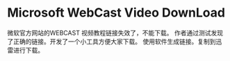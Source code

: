 # Microsoft WebCast Video DownLoad

微软官方网站的WEBCAST 视频教程链接失效了，不能下载。
作者通过测试发现了正确的链接。开发了一个小工具方便大家下载。
使用软件生成链接。复制到迅雷进行下载。
